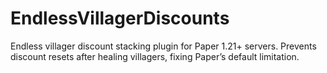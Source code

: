 # EndlessVillagerDiscounts
Endless villager discount stacking plugin for Paper 1.21+ servers. Prevents discount resets after healing villagers, fixing Paper’s default limitation.

